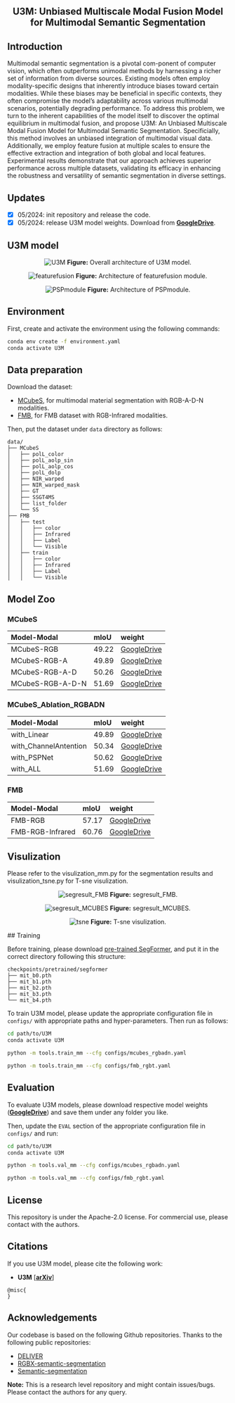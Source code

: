 <div align="center"> 

## U3M: Unbiased Multiscale Modal Fusion Model for Multimodal Semantic Segmentation

</div>

</div>

## Introduction

Multimodal semantic segmentation is a pivotal com-ponent of computer vision, which often outperforms unimodal methods by harnessing a richer set of information from diverse sources. Existing models often employ modality-specific designs that inherently introduce biases toward certain modalities. While these biases may be beneficial in specific contexts, they often compromise the model’s adaptability across various multimodal scenarios, potentially degrading performance. To address this problem, we turn to the inherent capabilities of the model itself to discover the optimal equilibrium in multimodal fusion, and propose U3M: An Unbiased Multiscale Modal Fusion Model for Multimodal Semantic Segmentation. Specificially, this method involves an unbiased integration of multimodal visual data. Additionally, we employ feature fusion at multiple scales to ensure the effective extraction and integration of both global and local features. Experimental results demonstrate that our approach achieves superior performance across multiple datasets, validating its efficacy in enhancing the robustness and versatility of semantic segmentation in diverse settings.

## Updates
- [x] 05/2024: init repository and release the code.
- [x] 05/2024: release U3M model weights. Download from [**GoogleDrive**](https://drive.google.com/drive/folders/1w0J-D5kME3WyFLl-ZFrNlqtG1AmcfZtz?usp=sharing).

## U3M model

<div align="center"> 

![U3M](fig/U3M.png)
**Figure:** Overall architecture of U3M model.

![featurefusion](fig/featurefusion.png)
**Figure:** Architecture of featurefusion module.

![PSPmodule](fig/PSPmodule.png)
**Figure:** Architecture of PSPmodule.

</div>

## Environment

First, create and activate the environment using the following commands: 
```bash
conda env create -f environment.yaml
conda activate U3M
```

## Data preparation
Download the dataset:
- [MCubeS](https://github.com/kyotovision-public/multimodal-material-segmentation), for multimodal material segmentation with RGB-A-D-N modalities.
- [FMB](https://github.com/JinyuanLiu-CV/SegMiF), for FMB dataset with RGB-Infrared modalities.

Then, put the dataset under `data` directory as follows:

```
data/
├── MCubeS
│   ├── polL_color
│   ├── polL_aolp_sin
│   ├── polL_aolp_cos
│   ├── polL_dolp
│   ├── NIR_warped
│   ├── NIR_warped_mask
│   ├── GT
│   ├── SSGT4MS
│   ├── list_folder
│   └── SS
├── FMB
│   ├── test
│   │   ├── color
│   │   ├── Infrared
│   │   ├── Label
│   │   └── Visible
│   ├── train
│   │   ├── color
│   │   ├── Infrared
│   │   ├── Label
│   │   └── Visible
```

## Model Zoo

### MCubeS
| Model-Modal      | mIoU   | weight |
| :--------------- | :----- | :----- |
| MCubeS-RGB       | 49.22 | [GoogleDrive](https://drive.google.com/drive/folders/1w0J-D5kME3WyFLl-ZFrNlqtG1AmcfZtz?usp=sharing) |
| MCubeS-RGB-A     | 49.89 | [GoogleDrive](https://drive.google.com/drive/folders/1w0J-D5kME3WyFLl-ZFrNlqtG1AmcfZtz?usp=sharing) |
| MCubeS-RGB-A-D   | 50.26 | [GoogleDrive](https://drive.google.com/drive/folders/1w0J-D5kME3WyFLl-ZFrNlqtG1AmcfZtz?usp=sharing) |
| MCubeS-RGB-A-D-N | 51.69 | [GoogleDrive](https://drive.google.com/drive/folders/1w0J-D5kME3WyFLl-ZFrNlqtG1AmcfZtz?usp=sharing) |

### MCubeS_Ablation_RGBADN
| Model-Modal      | mIoU   | weight |
| :--------------- | :----- | :----- |
| with_Linear       | 49.89 | [GoogleDrive](https://drive.google.com/drive/folders/1w0J-D5kME3WyFLl-ZFrNlqtG1AmcfZtz?usp=sharing) |
| with_ChannelAntention    | 50.34 | [GoogleDrive](https://drive.google.com/drive/folders/1w0J-D5kME3WyFLl-ZFrNlqtG1AmcfZtz?usp=sharing) |
| with_PSPNet   | 50.62 | [GoogleDrive](https://drive.google.com/drive/folders/1w0J-D5kME3WyFLl-ZFrNlqtG1AmcfZtz?usp=sharing) |
| with_ALL | 51.69 | [GoogleDrive](https://drive.google.com/drive/folders/1w0J-D5kME3WyFLl-ZFrNlqtG1AmcfZtz?usp=sharing) |


### FMB
| Model-Modal      | mIoU   | weight |
| :--------------- | :----- | :----- |
| FMB-RGB          | 57.17 | [GoogleDrive](https://drive.google.com/drive/folders/1w0J-D5kME3WyFLl-ZFrNlqtG1AmcfZtz?usp=sharing) |
| FMB-RGB-Infrared | 60.76 | [GoogleDrive](https://drive.google.com/drive/folders/1w0J-D5kME3WyFLl-ZFrNlqtG1AmcfZtz?usp=sharing) |

## Visulization
Please refer to the visulization_mm.py for the segmentation results and visulization_tsne.py for T-sne visulization.

<div align="center"> 

![segresult_FMB](fig/segresult_FMB.png)
**Figure:** segresult_FMB.

![segresult_MCUBES](fig/segresult_MCUBES.png)
**Figure:** segresult_MCUBES.

![tsne](fig/tsne.png)
**Figure:** T-sne visulization.

</div>
## Training

Before training, please download [pre-trained SegFormer](https://drive.google.com/drive/folders/10XgSW8f7ghRs9fJ0dE-EV8G2E_guVsT5), and put it in the correct directory following this structure:

```text
checkpoints/pretrained/segformer
├── mit_b0.pth
├── mit_b1.pth
├── mit_b2.pth
├── mit_b3.pth
└── mit_b4.pth
```

To train U3M model, please update the appropriate configuration file in `configs/` with appropriate paths and hyper-parameters. Then run as follows:

```bash
cd path/to/U3M
conda activate U3M

python -m tools.train_mm --cfg configs/mcubes_rgbadn.yaml

python -m tools.train_mm --cfg configs/fmb_rgbt.yaml
```


## Evaluation
To evaluate U3M models, please download respective model weights ([**GoogleDrive**](https://drive.google.com/drive/folders/1w0J-D5kME3WyFLl-ZFrNlqtG1AmcfZtz?usp=sharing)) and save them under any folder you like.

<!-- 
```text
output/
├── MCubeS
│   ├── U3M_B4_MCubeS_RGB.pth
│   ├── U3M_B4_MCubeS_RGBA.pth
│   ├── U3M_B4_MCubeS_RGBAD.pth
│   ├── U3M_B4_MCubeS_RGBNAD.pth
``` -->

Then, update the `EVAL` section of the appropriate configuration file in `configs/` and run:

```bash
cd path/to/U3M
conda activate U3M

python -m tools.val_mm --cfg configs/mcubes_rgbadn.yaml

python -m tools.val_mm --cfg configs/fmb_rgbt.yaml
```

## License

This repository is under the Apache-2.0 license. For commercial use, please contact with the authors.


## Citations

If you use U3M model, please cite the following work:

- **U3M** [[**arXiv**]()]
```
@misc{
}
```

## Acknowledgements
Our codebase is based on the following Github repositories. Thanks to the following public repositories:
- [DELIVER](https://github.com/jamycheung/DELIVER)
- [RGBX-semantic-segmentation](https://github.com/huaaaliu/RGBX_Semantic_Segmentation)
- [Semantic-segmentation](https://github.com/sithu31296/semantic-segmentation)

**Note:** This is a research level repository and might contain issues/bugs. Please contact the authors for any query.
